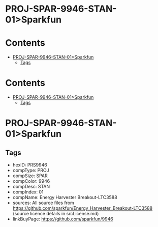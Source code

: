 
PROJ-SPAR-9946-STAN-01>Sparkfun
===============================

Contents
========

* [PROJ-SPAR-9946-STAN-01>Sparkfun](#proj-spar-9946-stan-01sparkfun)
	* [Tags](#tags)

Contents
========

* [PROJ-SPAR-9946-STAN-01>Sparkfun](#proj-spar-9946-stan-01sparkfun)
	* [Tags](#tags)

# PROJ-SPAR-9946-STAN-01>Sparkfun

## Tags

- hexID: PRS9946
- oompType: PROJ
- oompSize: SPAR
- oompColor: 9946
- oompDesc: STAN
- oompIndex: 01
- oompName: Energy Harvester Breakout-LTC3588
- sources: All source files from https://github.com/sparkfun/Energy_Harvester_Breakout-LTC3588 (source licence details in srcLicense.md)
- linkBuyPage: https://github.com/sparkfun/9946
